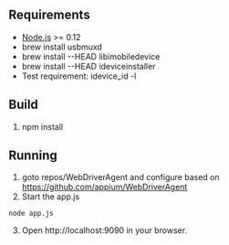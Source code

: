 
## Requirements
* [Node.js](https://nodejs.org/) >= 0.12
* brew install usbmuxd
* brew install --HEAD libimobiledevice
* brew install --HEAD ideviceinstaller
* Test requirement: idevice_id -l

## Build
1. npm install

## Running
1. goto repos/WebDriverAgent and configure based on https://github.com/appium/WebDriverAgent
2. Start the app.js
```
node app.js
```
3. Open http://localhost:9090 in your browser.
